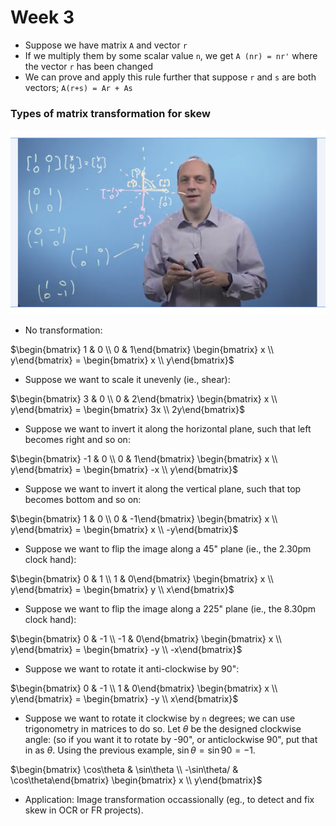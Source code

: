 # Week 3 

* Suppose we have matrix `A` and vector `r`
* If we multiply them by some scalar value `n`, we get `A (nr) = nr'` where the vector `r` has been changed 
* We can prove and apply this rule further that suppose `r` and `s` are both vectors; `A(r+s) = Ar + As`

### Types of matrix transformation for skew

![Lecture 3](imgs/w3_lect1.png)

* No transformation:

$\begin{bmatrix} 1 & 0 \\ 0 & 1\end{bmatrix}
\begin{bmatrix} x \\ y\end{bmatrix} = 
\begin{bmatrix} x \\ y\end{bmatrix}$

* Suppose we want to scale it unevenly (ie., shear): 

$\begin{bmatrix} 3 & 0 \\ 0 & 2\end{bmatrix}
\begin{bmatrix} x \\ y\end{bmatrix} = 
\begin{bmatrix} 3x \\ 2y\end{bmatrix}$

* Suppose we want to invert it along the horizontal plane, such that left becomes right and so on: 

$\begin{bmatrix} -1 & 0 \\ 0 & 1\end{bmatrix}
\begin{bmatrix} x \\ y\end{bmatrix} = 
\begin{bmatrix} -x \\ y\end{bmatrix}$

* Suppose we want to invert it along the vertical plane, such that top becomes bottom and so on: 

$\begin{bmatrix} 1 & 0 \\ 0 & -1\end{bmatrix}
\begin{bmatrix} x \\ y\end{bmatrix} = 
\begin{bmatrix} x \\ -y\end{bmatrix}$

* Suppose we want to flip the image along a 45" plane (ie., the 2.30pm clock hand):

$\begin{bmatrix} 0 & 1 \\ 1 & 0\end{bmatrix}
\begin{bmatrix} x \\ y\end{bmatrix} = 
\begin{bmatrix} y \\ x\end{bmatrix}$

* Suppose we want to flip the image along a 225" plane (ie., the 8.30pm clock hand):

$\begin{bmatrix} 0 & -1 \\ -1 & 0\end{bmatrix}
\begin{bmatrix} x \\ y\end{bmatrix} = 
\begin{bmatrix} -y \\ -x\end{bmatrix}$

* Suppose we want to rotate it anti-clockwise by 90": 

$\begin{bmatrix} 0 & -1 \\ 1 & 0\end{bmatrix}
\begin{bmatrix} x \\ y\end{bmatrix} = 
\begin{bmatrix} -y \\ x\end{bmatrix}$

* Suppose we want to rotate it clockwise by `n` degrees; we can use trigonometry in matrices to do so. Let $\theta$ be the designed clockwise angle: (so if you want it to rotate by -90", or anticlockwise 90", put that in as $\theta$. Using the previous example, 
$\sin\theta = \sin 90 = -1$. 

$\begin{bmatrix} \cos\theta & \sin\theta \\ 
-\sin\theta/ & \cos\theta\end{bmatrix}
\begin{bmatrix} x \\ y\end{bmatrix}$

* Application: Image transformation occassionally (eg., to detect and fix skew in OCR or FR projects). 


